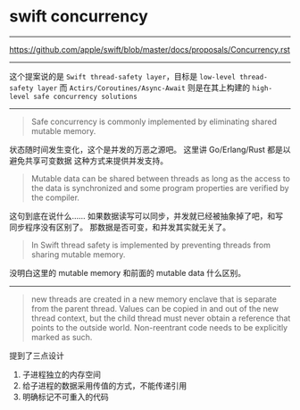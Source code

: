 # swift concurrency

---

https://github.com/apple/swift/blob/master/docs/proposals/Concurrency.rst

---

这个提案说的是 `Swift thread-safety layer`，目标是 `low-level thread-safety layer`
而 `Actirs/Coroutines/Async-Await` 则是在其上构建的 `high-level safe concurrency solutions`

---

> Safe concurrency is commonly implemented by eliminating shared mutable memory.

状态随时间发生变化，这个是并发的万恶之源吧。
这里讲 Go/Erlang/Rust 都是以 避免共享可变数据 这种方式来提供并发支持。

> Mutable data can be shared between threads as long as the access to the data
> is synchronized and some program properties are verified by the compiler.

这句到底在说什么…… 
如果数据读写可以同步，并发就已经被抽象掉了吧，和写同步程序没有区别了。
那数据是否可变，和并发其实就无关了。

> In Swift thread safety is implemented by preventing threads from sharing mutable memory.

没明白这里的 mutable memory 和前面的 mutable data 什么区别。

---

> new threads are created in a new memory enclave that is separate from the
> parent thread.
> Values can be copied in and out of the new thread context, but the child
> thread must never obtain a reference that points to the outside world.
> Non-reentrant code needs to be explicitly marked as such.

提到了三点设计

1. 子进程独立的内存空间
2. 给子进程的数据采用传值的方式，不能传递引用
3. 明确标记不可重入的代码
